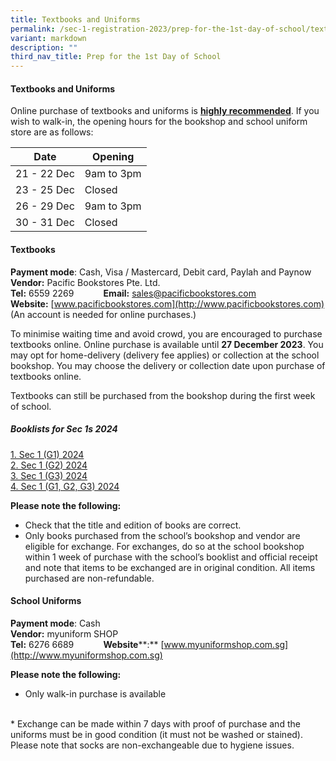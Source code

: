 ```yaml
---
title: Textbooks and Uniforms
permalink: /sec-1-registration-2023/prep-for-the-1st-day-of-school/textbooks-and-uniform/
variant: markdown
description: ""
third_nav_title: Prep for the 1st Day of School
---
```

#### **Textbooks and Uniforms**
Online purchase of textbooks and uniforms is **<u>highly recommended</u>**. If you wish to walk-in, the opening hours for the bookshop and school uniform store are as follows:

| Date | Opening | 
| -------- | -------- | 
| 21 - 22 Dec   | 9am to 3pm    | 
| 23 - 25 Dec     | Closed    | 
| 26 - 29 Dec    | 9am to 3pm    | 
| 30 - 31 Dec    | Closed    |

#### **Textbooks**
**Payment mode**: Cash, Visa / Mastercard, Debit card, Paylah and Paynow
<br>
**Vendor:** Pacific Bookstores Pte. Ltd.
<br>
**Tel:** 6559 2269 &nbsp;&nbsp;&nbsp;&nbsp;&nbsp;&nbsp;&nbsp;&nbsp;&nbsp;&nbsp; **Email:** sales@pacificbookstores.com
<br>
**Website:** [www.pacificbookstores.com](http://www.pacificbookstores.com) (An account is needed for online purchases.)

To minimise waiting time and avoid crowd, you are encouraged to purchase textbooks online. Online purchase is available until **27 December 2023**. You may opt for home-delivery (delivery fee applies) or collection at the school bookshop. You may choose the delivery or collection date upon purchase of textbooks online.

Textbooks can still be purchased from the bookshop during the first week of school.

##### **Booklists for Sec 1s 2024**
[1. Sec 1 (G1) 2024](/files/2023/AMSS_2024_Sec_1__G1__PINK.pdf)
<br>
[2. Sec 1 (G2) 2024](/files/2023/AMSS_2024_Sec_1__G2__GREEN.pdf)
<br>
[3. Sec 1 (G3) 2024](/files/2023/AMSS_2024_Sec_1__G3__BLUE.pdf)
<br>
[4. Sec 1 (G1, G2, G3) 2024](/files/2023/AMSS_2024_Sec_1__G3_2_1__WHITE.pdf)

**Please note the following:**
<br>
* Check that the title and edition of books are correct.
* Only books purchased from the school’s bookshop and vendor are eligible for exchange. For exchanges, do so at the school bookshop within 1 week of purchase with the school’s booklist and official receipt and note that items to be exchanged are in original condition. All items purchased are non-refundable.

#### **School Uniforms**

**Payment mode**: Cash
<br>
**Vendor:** myuniform SHOP
<br>
**Tel:** 6276 6689 &nbsp;&nbsp;&nbsp;&nbsp;&nbsp;&nbsp;&nbsp;&nbsp;&nbsp;&nbsp; **Website****:** [www.myuniformshop.com.sg](http://www.myuniformshop.com.sg)

**Please note the following:**
<br>
* Only walk-in purchase is available
<br>
* Exchange can be made within 7 days with proof of purchase and the uniforms must be in good condition (it must not be washed or stained). Please note that socks are non-exchangeable due to hygiene issues.